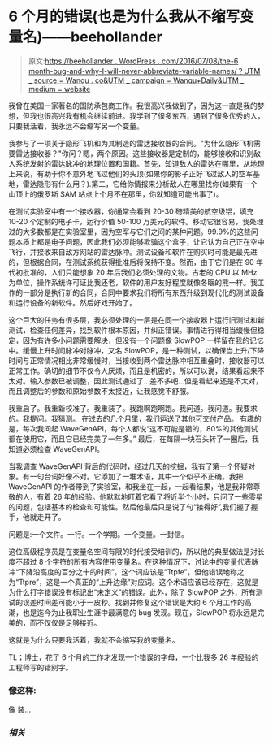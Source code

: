 # 6 个月的错误(也是为什么我从不缩写变量名)——beehollander

> 原文:[https://beehollander . WordPress . com/2016/07/08/the-6 month-bug-and-why-I-will-never-abbreviate-variable-names/？UTM _ source = Wanqu . co&UTM _ campaign = Wanqu+Daily&UTM _ medium = website](https://beehollander.wordpress.com/2016/07/08/the-6-month-bug-and-why-i-will-never-abbreviate-variable-names/?utm_source=wanqu.co&utm_campaign=Wanqu+Daily&utm_medium=website)

我曾在美国一家著名的国防承包商工作。我很高兴我做到了，因为这一直是我的梦想，但我也很高兴我有机会继续前进。我学到了很多东西，遇到了很多优秀的人，只要我活着，我永远不会缩写另一个变量。

我参与了一项关于隐形飞机和为其制造的雷达接收器的合同。"为什么隐形飞机需要雷达接收器？"你问？嗯，两个原因。这些接收器是定制的，能够接收和识别敌人系统发射的雷达脉冲的地理位置和国籍。首先，知道敌人的雷达在哪里，从地理上来说，有助于你不意外地飞过他们的头顶(如果你的影子正好飞过敌人的空军基地，雷达隐形有什么用？).第二，它给你情报来分析敌人在哪里找你(如果有一个山顶上的俄罗斯 SAM 站点上个月不在那里，你就知道可能出事了)。

在测试实验室中有一个接收器，你通常会看到 20-30 磅精美的航空级铝，填充 10-20 个定制的电子卡，运行价值 50-100 万美元的软件。移动它很容易，我处理过的大多数都是在实验室里，因为空军与它们之间的某种问题。99.9%的这些问题本质上都是电子问题，因此我们必须能够欺骗这个盒子，让它认为自己正在空中飞行，并接收来自敌方网站的雷达脉冲。测试设备和软件在购买时可能是最先进的，但根据合同，在测试系统获得批准后将保持不变。然而，由于它们是在 90 年代初批准的，人们只能想象 20 年后我们必须处理的文物。古老的 CPU 以 MHz 为单位，操作系统许可证比我还老，软件的用户友好程度就像冬眠的熊一样。我工作的一部分是执行新的合同，合同中要求我们将所有东西升级到现代化的测试设备和运行设备的新软件。然后好戏开始了。

这个巨大的任务有很多层，我必须处理的一层是在同一个接收器上运行旧测试和新测试，检查任何差异，找到软件根本原因，并纠正错误。事情进行得相当缓慢但稳定，因为有许多小问题需要解决，但没有一个问题像 SlowPOP 一样留在我的记忆中。缓慢上升时间脉冲对脉冲，又名 SlowPOP，是一种测试，以确保当上升/下降时间与正常情况相比非常缓慢时，当接收到两个雷达脉冲相互重叠时，接收器可以正常工作。确切的细节不仅令人厌烦，而且是机密的，所以可以说，结果看起来不太对。输入参数已被调整，因此测试通过了…差不多吧…但是看起来还是不太对，而且调整后的参数和原始参数不太接近，让我感觉不舒服。

我重启了。我重新校准了。我重装了。我跑啊跑啊跑。我问道。我问道。我要求的。我提问。我猜测。
在过去的几个月里，我们运送了其他可交付产品。
有趣的是，每次我问起 WaveGenAPI，每个人都说“这不可能是错的，80%的其他测试都在使用它，而且它已经完美了一年多。”
最后，在每隔一块石头转了一圈后，我知道必须检查 WaveGenAPI。

当我调查 WaveGenAPI 背后的代码时，经过几天的挖掘，我有了第一个怀疑对象。有一句台词好像不对。它添加了一堆术语，其中一个似乎不正确。我把 WaveGenAPI 的作者带到了实验室，和我坐在一起，一起看结果，他是我非常尊敬的人，有着 26 年的经验。他默默地盯着它看了将近半个小时，只问了一些零星的问题，包括基本的检查和可能性。然后他最后只是说了句“接得好”,我们握了握手，他就走开了。

问题是:一个文件。一行。一个学期。一个变量。一封信。

这位高级程序员是在变量名空间有限的时代接受培训的，所以他的典型做法是对长度不超过 8 个字符的所有内容使用变量名。在这种情况下，讨论中的变量代表脉冲“下降沿高度的百分之十的时间”。这个词应该是“Ttpfe”，但他错误地称之为“Ttpre”，这是一个真正的“上升边缘”对应词。这个术语应该已经存在，这就是为什么打字错误没有标记出“未定义”的错误。此外，除了 SlowPOP 之外，所有测试的误差时间差可能小于一皮秒。找到并修复这个错误是大约 6 个月工作的高潮，也是迄今为止我职业生涯中最满意的 bug 发现。现在，SlowPOP 将永远是完美的，而不仅仅是足够接近。

这就是为什么只要我活着，我就不会缩写我的变量名。

TL；博士，花了 6 个月的工作才发现一个错误的字母，一个比我多 26 年经验的工程师写的错别字。

### 像这样:

像 装...

### *相关*